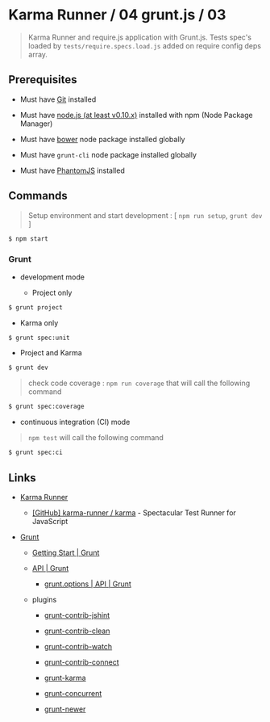 # Karma Runner / 04 grunt.js / 03

> Karma Runner and require.js application with Grunt.js. Tests spec's loaded by `tests/require.specs.load.js` added on require config deps array.


## Prerequisites

* Must have [Git](http://git-scm.com/) installed

* Must have [node.js (at least v0.10.x)](http://nodejs.org/) installed with npm (Node Package Manager)

* Must have [bower](http://bower.io/) node package installed globally

* Must have `grunt-cli` node package installed globally

* Must have [PhantomJS](http://phantomjs.org/) installed


## Commands

> Setup environment and start development : [ `npm run setup`, `grunt dev` ]

```bash
$ npm start
```

### Grunt

* development mode 

  * Project only

```bash
$ grunt project
```

  * Karma only

```bash
$ grunt spec:unit
```

  * Project and Karma

```bash
$ grunt dev
```

> check code coverage : `npm run coverage` that will call the following command

```bash
$ grunt spec:coverage
```

* continuous integration (CI) mode

> `npm test` will call the following command

```bash
$ grunt spec:ci
```


## Links

* [Karma Runner](https://karma-runner.github.io/)

  * [[GitHub] karma-runner / karma](https://github.com/karma-runner/karma) - Spectacular Test Runner for JavaScript

* [Grunt](http://gruntjs.com)

  * [Getting Start | Grunt](http://gruntjs.com/getting-started)

  * [API | Grunt](http://gruntjs.com/api)

    * [grunt.options | API | Grunt](http://gruntjs.com/api/grunt.option)

  * plugins

    * [grunt-contrib-jshint](https://github.com/gruntjs/grunt-contrib-jshint)

    * [grunt-contrib-clean](https://github.com/gruntjs/grunt-contrib-clean)

    * [grunt-contrib-watch](https://github.com/gruntjs/grunt-contrib-watch)

    * [grunt-contrib-connect](https://github.com/gruntjs/grunt-contrib-connect)

    * [grunt-karma](https://github.com/karma-runner/grunt-karma)

    * [grunt-concurrent](https://github.com/sindresorhus/grunt-concurrent)

    * [grunt-newer](https://github.com/tschaub/grunt-newer)
